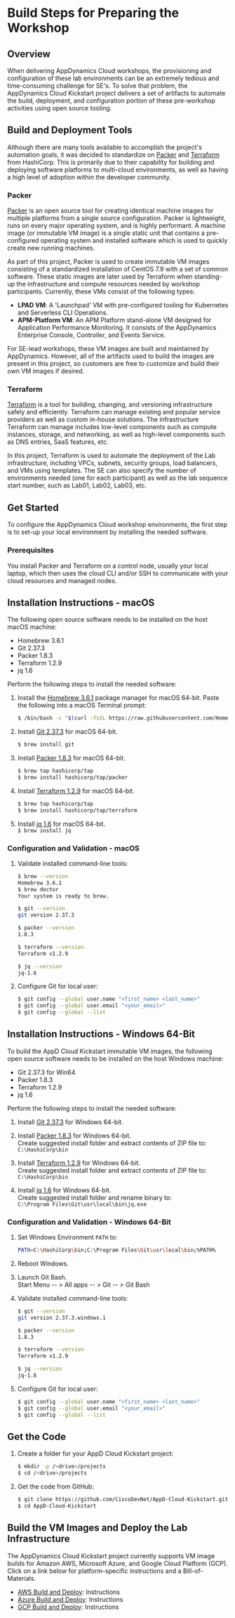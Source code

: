 # Build Steps for Preparing the Workshop

## Overview

When delivering AppDynamics Cloud workshops, the provisioning and configuration of these lab environments 
can be an extremely tedious and time-consuming challenge for SE's. To solve that problem, the AppDynamics 
Cloud Kickstart project delivers a set of artifacts to automate the build, deployment, and configuration 
portion of these pre-workshop activities using open source tooling.

## Build and Deployment Tools

Although there are many tools available to accomplish the project's automation goals, it was decided to 
standardize on [Packer](https://www.packer.io/) and [Terraform](https://www.terraform.io/) from HashiCorp.
This is primarily due to their capability for building and deploying software platforms to multi-cloud 
environments, as well as having a high level of adoption within the developer community.

### Packer

[Packer](https://packer.io/) is an open source tool for creating identical machine images for multiple platforms
from a single source configuration. Packer is lightweight, runs on every major operating system, and is highly
performant. A machine image (or immutable VM image) is a single static unit that contains a pre-configured
operating system and installed software which is used to quickly create new running machines.  

As part of this project, Packer is used to create immutable VM images consisting of a standardized installation 
of CentOS 7.9 with a set of common software. These static images are later used by Terraform when standing-up 
the infrastructure and compute resources needed by workshop participants. Currently, these VMs consist of the 
following types:

-	__LPAD VM__: A 'Launchpad' VM with pre-configured tooling for Kubernetes and Serverless CLI Operations.
-	__APM-Platform VM__: An APM Platform stand-alone VM designed for Application Performance Monitoring. It consists of the AppDynamics Enterprise Console, Controller, and Events Service.

For SE-lead workshops, these VM images are built and maintained by AppDynamics. However, all of the artifacts 
used to build the images are present in this project, so customers are free to customize and build their own VM
images if desired.  

### Terraform

[Terraform](https://terraform.io/) is a tool for building, changing, and versioning infrastructure safely and
efficiently. Terraform can manage existing and popular service providers as well as custom in-house solutions.
The infrastructure Terraform can manage includes low-level components such as compute instances, storage, and
networking, as well as high-level components such as DNS entries, SaaS features, etc.  

In this project, Terraform is used to automate the deployment of the Lab infrastructure, including VPCs, subnets, 
security groups, load balancers, and VMs using templates. The SE can also specify the number of environments 
needed (one for each participant) as well as the lab sequence start number, such as Lab01, Lab02, Lab03, etc.

## Get Started

To configure the AppDynamics Cloud workshop environments, the first step is to set-up your local environment 
by installing the needed software.

### Prerequisites
You install Packer and Terraform on a control node, usually your local laptop, which then uses the cloud CLI and/or
SSH to communicate with your cloud resources and managed nodes.

## Installation Instructions - macOS

The following open source software needs to be installed on the host macOS machine:

-	Homebrew 3.6.1
-	Git 2.37.3
-	Packer 1.8.3
-	Terraform 1.2.9
-	jq 1.6

Perform the following steps to install the needed software:

1.	Install the [Homebrew 3.6.1](https://brew.sh/) package manager for macOS 64-bit. Paste the following into a macOS Terminal prompt:  
    ```bash
    $ /bin/bash -c "$(curl -fsSL https://raw.githubusercontent.com/Homebrew/install/master/install.sh)"
    ```

2.	Install [Git 2.37.3](https://git-scm.com/downloads) for macOS 64-bit.  
    ```bash
    $ brew install git
    ```

3.	Install [Packer 1.8.3](https://www.packer.io/downloads.html) for macOS 64-bit.  
    ```bash
    $ brew tap hashicorp/tap
    $ brew install hashicorp/tap/packer
    ```

4.	Install [Terraform 1.2.9](https://www.terraform.io/downloads.html) for macOS 64-bit.  
    ```bash
    $ brew tap hashicorp/tap
    $ brew install hashicorp/tap/terraform
    ```

5.	Install [jq 1.6](https://stedolan.github.io/jq/) for macOS 64-bit.  
    `$ brew install jq`  

### Configuration and Validation - macOS

1.	Validate installed command-line tools:

    ```bash
    $ brew --version
    Homebrew 3.6.1
    $ brew doctor
    Your system is ready to brew.

    $ git --version
    git version 2.37.3

    $ packer --version
    1.8.3

    $ terraform --version
    Terraform v1.2.9

    $ jq --version
    jq-1.6
    ```

2.	Configure Git for local user:

    ```bash
    $ git config --global user.name "<first_name> <last_name>"
    $ git config --global user.email "<your_email>"
    $ git config --global --list
    ```

## Installation Instructions - Windows 64-Bit

To build the AppD Cloud Kickstart immutable VM images, the following open source software needs to be installed on the host Windows machine:

-	Git 2.37.3 for Win64
-	Packer 1.8.3
-	Terraform 1.2.9
-	jq 1.6

Perform the following steps to install the needed software:

1.	Install [Git 2.37.3](https://github.com/git-for-windows/git/releases/download/v2.37.3.windows.1/Git-2.37.3-64-bit.exe) for Windows 64-bit.

2.	Install [Packer 1.8.3](https://releases.hashicorp.com/packer/1.8.3/packer_1.8.3_windows_amd64.zip) for Windows 64-bit.  
    Create suggested install folder and extract contents of ZIP file to:  
    `C:\HashiCorp\bin`  

3.	Install [Terraform 1.2.9](https://releases.hashicorp.com/terraform/1.2.9/terraform_1.2.9_windows_amd64.zip) for Windows 64-bit.  
    Create suggested install folder and extract contents of ZIP file to:  
    `C:\HashiCorp\bin`  

4.	Install [jq 1.6](https://github.com/stedolan/jq/releases/download/jq-1.6/jq-win64.exe) for Windows 64-bit.  
    Create suggested install folder and rename binary to:  
    `C:\Program Files\Git\usr\local\bin\jq.exe`

### Configuration and Validation - Windows 64-Bit

1.	Set Windows Environment `PATH` to:

    ```bash
    PATH=C:\HashiCorp\bin;C:\Program Files\Git\usr\local\bin;%PATH%
    ```

2.	Reboot Windows.

3.	Launch Git Bash.  
    Start Menu -- > All apps -- > Git -- > Git Bash

4.	Validate installed command-line tools:

    ```bash
    $ git --version
    git version 2.37.3.windows.1

    $ packer --version
    1.8.3

    $ terraform --version
    Terraform v1.2.9

    $ jq --version
    jq-1.6
    ```

5.	Configure Git for local user:

    ```bash
    $ git config --global user.name "<first_name> <last_name>"
    $ git config --global user.email "<your_email>"
    $ git config --global --list
    ```

## Get the Code

1.	Create a folder for your AppD Cloud Kickstart project:

    ```bash
    $ mkdir -p /<drive>/projects
    $ cd /<drive>/projects
    ```

2.	Get the code from GitHub:

    ```bash
    $ git clone https://github.com/CiscoDevNet/AppD-Cloud-Kickstart.git
    $ cd AppD-Cloud-Kickstart
    ```

## Build the VM Images and Deploy the Lab Infrastructure

The AppDynamics Cloud Kickstart project currently supports VM image builds for Amazon AWS, Microsoft Azure, 
and Google Cloud Platform (GCP). Click on a link below for platform-specific instructions and a Bill-of-Materials.

-	[AWS Build and Deploy](AWS_VM_BUILD_INSTRUCTIONS.md): Instructions
-	[Azure Build and Deploy](AZURE_VM_BUILD_INSTRUCTIONS.md): Instructions
-	[GCP Build and Deploy](GCP_VM_BUILD_INSTRUCTIONS.md): Instructions
